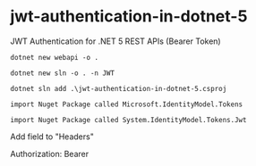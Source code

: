 # jwt-authentication-in-dotnet-5
JWT Authentication for .NET 5 REST APIs (Bearer Token)

`dotnet new webapi -o .`

`dotnet new sln -o . -n JWT`

`dotnet sln add .\jwt-authentication-in-dotnet-5.csproj`

`import Nuget Package called Microsoft.IdentityModel.Tokens`

`import Nuget Package called System.IdentityModel.Tokens.Jwt`

Add field to "Headers"

Authorization: Bearer <token>

